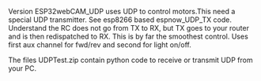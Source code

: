 Version ESP32webCAM_UDP uses UDP to control motors.This need a special UDP transmitter. See esp8266 based espnow_UDP_TX code. Understand the RC does not go from TX to RX, but TX goes to your router and is then redispatched to RX. This is by far the smoothest control. Uses first aux channel for fwd/rev and second for light on/off.

The files UDPTest.zip contain python code to receive or transmit UDP from your PC.
